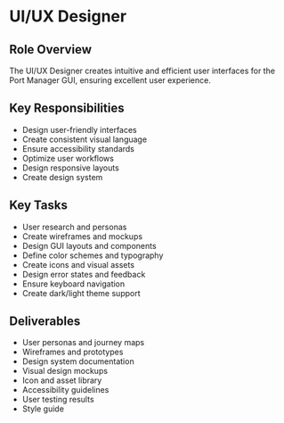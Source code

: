 # UI/UX Designer

## Role Overview
The UI/UX Designer creates intuitive and efficient user interfaces for the Port Manager GUI, ensuring excellent user experience.

## Key Responsibilities
- Design user-friendly interfaces
- Create consistent visual language
- Ensure accessibility standards
- Optimize user workflows
- Design responsive layouts
- Create design system

## Key Tasks
- User research and personas
- Create wireframes and mockups
- Design GUI layouts and components
- Define color schemes and typography
- Create icons and visual assets
- Design error states and feedback
- Ensure keyboard navigation
- Create dark/light theme support

## Deliverables
- User personas and journey maps
- Wireframes and prototypes
- Design system documentation
- Visual design mockups
- Icon and asset library
- Accessibility guidelines
- User testing results
- Style guide